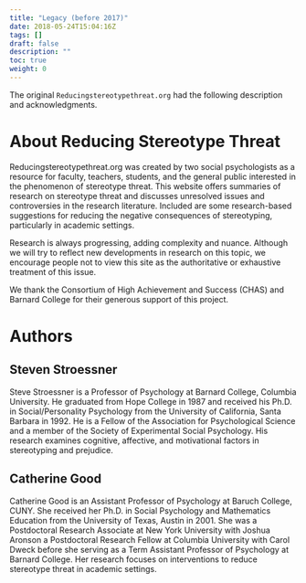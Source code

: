 ```yaml
---
title: "Legacy (before 2017)"
date: 2018-05-24T15:04:16Z
tags: []
draft: false
description: ""
toc: true
weight: 0
---
```


The original `Reducingstereotypethreat.org` had the following description and acknowledgments.

# About Reducing Stereotype Threat

Reducingstereotypethreat.org was created by two social psychologists as a resource for faculty, teachers, students, and the general public interested in the phenomenon of stereotype threat. This website offers summaries of research on stereotype threat and discusses unresolved issues and controversies in the research literature. Included are some research-based suggestions for reducing the negative consequences of stereotyping, particularly in academic settings.

Research is always progressing, adding complexity and nuance. Although we will try to reflect new developments in research on this topic, we encourage people not to view this site as the authoritative or exhaustive treatment of this issue. 

We thank the Consortium of High Achievement and Success (CHAS) and Barnard College for their generous support of this project.  

# Authors

## Steven Stroessner

Steve Stroessner is a Professor of Psychology at Barnard College, Columbia University. He graduated from Hope College in 1987 and received his Ph.D. in Social/Personality Psychology from the University of California, Santa Barbara in 1992. He is a Fellow of the Association for Psychological Science and a member of the Society of Experimental Social Psychology. His research examines cognitive, affective, and motivational factors in stereotyping and prejudice. 

## Catherine Good

Catherine Good is an Assistant Professor of Psychology at Baruch College, CUNY. She received her Ph.D. in Social Psychology and Mathematics Education from the University of Texas, Austin in 2001. She was a Postdoctoral Research Associate at New York University with Joshua Aronson a Postdoctoral Research Fellow at Columbia University with Carol Dweck before she serving as a Term Assistant Professor of Psychology at Barnard College. Her research focuses on interventions to reduce stereotype threat in academic settings.
